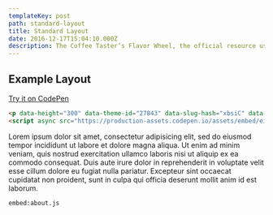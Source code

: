 ```yaml
---
templateKey: post
path: standard-layout
title: Standard Layout
date: 2016-12-17T15:04:10.000Z
description: The Coffee Taster’s Flavor Wheel, the official resource used by coffee tasters, has been revised for the first time this year.
---
```


## Example Layout

[Try it on CodePen](codepen://about)


```html
<p data-height="300" data-theme-id="27843" data-slug-hash="xbsiC" data-default-tab="css,result" data-user="cliffpyles" data-embed-version="2" data-pen-title="Circular Progress Bar" class="codepen">See the Pen <a href="https://codepen.io/cliffpyles/pen/xbsiC/">Circular Progress Bar</a> by Cliff Pyles (<a href="https://codepen.io/cliffpyles">@cliffpyles</a>) on <a href="https://codepen.io">CodePen</a>.</p>
<script async src="https://production-assets.codepen.io/assets/embed/ei.js"></script>
```

Lorem ipsum dolor sit amet, consectetur adipisicing elit, sed do eiusmod tempor incididunt ut labore et dolore magna aliqua. Ut enim ad minim veniam, quis nostrud exercitation ullamco laboris nisi ut aliquip ex ea commodo consequat. Duis aute irure dolor in reprehenderit in voluptate velit esse cillum dolore eu fugiat nulla pariatur. Excepteur sint occaecat cupidatat non proident, sunt in culpa qui officia deserunt mollit anim id est laborum.

`embed:about.js`
